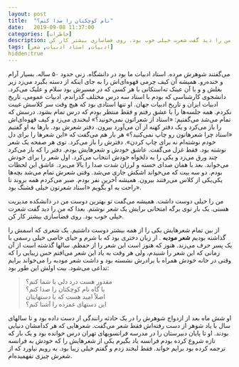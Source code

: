```yaml
---
layout: post
title:  "نام کوچکتان را صدا کنم؟"
date:   2019-09-08 11:37:00
categories: [خاطرات]
description: من را خیلی دوست داشت. همیشه می‌گفت تو بهترین دوست من در دانشکده مدیریت هستی. یک بار توی برگه امتحانی برایش یک شعر نوشتم. بعدا که من را دید گفت شعرت خیلی خوب بود. روی فضاسازی بیشتر کار کن. 
tags: [ادبیات, استاد ادبیات, شعر]
hidden:true
---
```

می‌گفتند شوهرش مرده. استاد ادبیات ما بود در دانشگاه. زنی حدود ۵۰ ساله. بسیار آرام و خنده‌رو. همیشه آن کیف چرمی قهوه‌ای‌اش را به جای اینکه از دسته بگیرد می‌زد زیر بغلش و و با آن عینک ته‌استکانی با هر کسی که در مسیرش بود سلام و علیک می‌کرد. دانشجوی کارشناسی که بودم با استاد سه درس مختلف گذراندم. ادبیات عمومی، تاریخ ادبیات ایران و تاریخ ادبیات جهان. او تنها استادی بود که هیچ وقت سر کلاسش غیبت نکردم. همه جلسه‌ها را با عشق رفتم و فقط منتظر بودم که درس تمام بشود. درسش که تمام می‌شد می‌گفتیم: «استاد از شعراتون نمی‌خونید؟» لبخندی می‌زد و کیف قهوه‌ای‌اش را باز می‌کرد و یک دفتر کهنه از آن می‌آورد بیرون. دفتر شعرش بود. بارها به او گفتیم «استاد چرا شعرهاتون رو چاپ نمی‌کنید؟» هر بار هم می‌گفت که «این شعرها را برای دل خودم نوشته‌ام نه برای چاپ کردن». دفترش را باز می‌کرد. توی هر صفحه یک شعر نوشته بود. فقط غزل می‌گفت. عاشق خودش و شعرهایش بودم. دفتر را که باز می‌کرد چند ورق می‌زد و یکی را به دلخواه خودش انتخاب می‌کرد. اول شعر را برای خودش می‌خواند. بعد با همان صدای خسته و لرزان شدت صدا را بالا می‌برد. عاشق این لحظات بودم. دو سه بیت که می‌خواند اشکش جاری می‌شد. وقتی شعرش تمام می‌شد بچه‌ها یکی‌یکی از کلاس می‌رفتند بیرون. همیشه آخرین نفر بودم. صبر می‌کردم همه بروند تا راحت به او بگویم «استاد شعرتون خیلی قشنگ بود». 

من را خیلی دوست داشت. همیشه می‌گفت تو بهترین دوست من در دانشکده مدیریت هستی. یک بار توی برگه امتحانی برایش یک شعر نوشتم. بعدا که من را دید گفت شعرت خیلی خوب بود. روی فضاسازی بیشتر کار کن. 

از بین تمام شعرهایش یکی را از همه بیشتر دوست داشتیم. یک شعری که اسمش را گذاشته بودیم **شعر مودبه** . از زبان دختری بود که با شرم و حیای خاصی خیلی رسمی با یک پسر حرف می‌زند. هنوز که هنوز است این شعر را از حفظم. سالها گذشته است از آن زمانی که این شعر را شنیدم، ولی هر وقت به یاد این شعر می‌افتم حس زیبایی را که وقتی در خانه خودش همراه با برادرش نشسته بود و داشت شعر مودبه را می‌خواند برایم تداعی می‌شود. بیت اولش این طور بود: 

>مقدور هست درد دلی با شما کنم؟<br>
یا گاه نام کوچکتان را صدا کنم؟<br>
اصلاً امید هست که با دستهایتان<br>
این دستهای غمزده را آشنا کنم؟<br>

او شش ماه بعد از ازدواج شوهرش را در یک حادثه رانندگی از دست داده بود و تا سالهای سال با یاد شوهر از دست رفته‌اش فقط شعر می‌گفت. شعرهایی که هر کدامشان دنیایی بودند. او تا پایان دبیرستان را در مدرسه فرانسویهای تهران درس خوانده بود و یک بار که تازه شروع کرده بودم فرانسه یاد بگیرم یکی از شعرهایش را که خودش به فرانسه ترجمه کرده بود برایم خواند. فقط لبخند زدم و گفتم خیلی زیبا بود. به رویم نیاورد که از شعرش چیزی نفهمیده‌ام.
